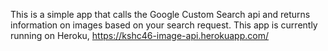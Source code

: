 This is a simple app that calls the Google Custom Search api and returns 
information on images based on your search request. This app is currently 
running on Heroku, https://kshc46-image-api.herokuapp.com/
